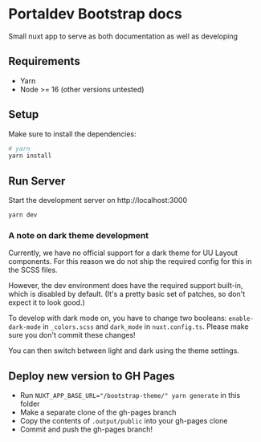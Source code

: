 # Portaldev Bootstrap docs

Small nuxt app to serve as both documentation as well as developing

## Requirements
- Yarn
- Node >= 16 (other versions untested)

## Setup

Make sure to install the dependencies:

```bash
# yarn
yarn install
```

## Run Server

Start the development server on http://localhost:3000

```bash
yarn dev
```

### A note on dark theme development

Currently, we have no official support for a dark theme for UU Layout components.
For this reason we do not ship the required config for this in the SCSS files.

However, the dev environment does have the required support built-in, which is
disabled by default. (It's a pretty basic set of patches, so don't expect it to
look good.)

To develop with dark mode on, you have to change two booleans:
``enable-dark-mode`` in ``_colors.scss`` and ``dark_mode`` in
``nuxt.config.ts``. Please make sure you don't commit these changes!

You can then switch between light and dark using the theme settings.

## Deploy new version to GH Pages

- Run ``NUXT_APP_BASE_URL="/bootstrap-theme/" yarn generate`` in this folder
- Make a separate clone of the gh-pages branch
- Copy the contents of ``.output/public`` into your gh-pages clone
- Commit and push the gh-pages branch!
